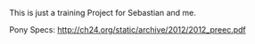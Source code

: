 This is just a training Project for Sebastian and me.

Pony Specs:
http://ch24.org/static/archive/2012/2012_preec.pdf
